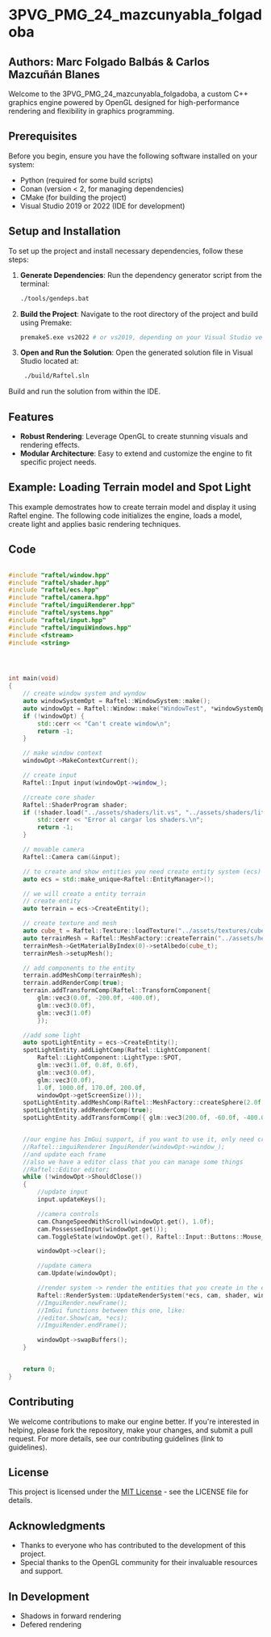 # 3PVG_PMG_24_mazcunyabla_folgadoba
## Authors: Marc Folgado Balbás & Carlos Mazcuñán Blanes

Welcome to the 3PVG_PMG_24_mazcunyabla_folgadoba, a custom C++ graphics engine powered by OpenGL designed for high-performance rendering and flexibility in graphics programming.

## Prerequisites

Before you begin, ensure you have the following software installed on your system:

- Python (required for some build scripts)
- Conan (version < 2, for managing dependencies)
- CMake (for building the project)
- Visual Studio 2019 or 2022 (IDE for development)

## Setup and Installation

To set up the project and install necessary dependencies, follow these steps:

1. **Generate Dependencies**:
   Run the dependency generator script from the terminal:
   ```bash
   ./tools/gendeps.bat
   ```
2. **Build the Project**:
Navigate to the root directory of the project and build using Premake:
   ```bash
   premake5.exe vs2022 # or vs2019, depending on your Visual Studio version
   ```
3. **Open and Run the Solution**:
Open the generated solution file in Visual Studio located at:
   ```bash
    ./build/Raftel.sln
   ```
Build and run the solution from within the IDE.

## Features

- **Robust Rendering**: Leverage OpenGL to create stunning visuals and rendering effects.
- **Modular Architecture**: Easy to extend and customize the engine to fit specific project needs.

## Example: Loading Terrain model and Spot Light

This example demostrates how to create terrain model and display it using Raftel engine.
The following code initializes the engine, loads a model, create light and applies basic rendering techniques.

## Code

```cpp

#include "raftel/window.hpp"
#include "raftel/shader.hpp"
#include "raftel/ecs.hpp"
#include "raftel/camera.hpp"
#include "raftel/imguiRenderer.hpp"
#include "raftel/systems.hpp"
#include "raftel/input.hpp"
#include "raftel/imguiWindows.hpp"
#include <fstream>
#include <string>




int main(void)
{
	// create window system and wyndow
    auto windowSystemOpt = Raftel::WindowSystem::make();
    auto windowOpt = Raftel::Window::make("WindowTest", *windowSystemOpt);
	if (!windowOpt) {
		std::cerr << "Can't create window\n";
		return -1;
	}

	// make window context
	windowOpt->MakeContextCurrent();

	// create input
    Raftel::Input input(windowOpt->window_);

	//create core shader
	Raftel::ShaderProgram shader;
	if (!shader.load("../assets/shaders/lit.vs", "../assets/shaders/lit.fs")) {
		std::cerr << "Error al cargar los shaders.\n";
		return -1;
	}

	// movable camera
	Raftel::Camera cam(&input);

	// to create and show entities you need create entity system (ecs)
	auto ecs = std::make_unique<Raftel::EntityManager>();

	// we will create a entity terrain 
	// create entity
	auto terrain = ecs->CreateEntity();

	// create texture and mesh
	auto cube_t = Raftel::Texture::loadTexture("../assets/textures/cubetex.png");
	auto terrainMesh = Raftel::MeshFactory::createTerrain("../assets/heightmap/heightMap_test3.png", 1.0f, 200.0f, true);
	terrainMesh->GetMaterialByIndex(0)->setAlbedo(cube_t);
	terrainMesh->setupMesh();

	// add components to the entity
	terrain.addMeshComp(terrainMesh);
	terrain.addRenderComp(true);
	terrain.addTransformComp(Raftel::TransformComponent{
		glm::vec3(0.0f, -200.0f, -400.0f),
		glm::vec3(0.0f),
		glm::vec3(1.0f)
		});

	//add some light
	auto spotLightEntity = ecs->CreateEntity();
	spotLightEntity.addLightComp(Raftel::LightComponent(
		Raftel::LightComponent::LightType::SPOT,
		glm::vec3(1.0f, 0.8f, 0.6f),
		glm::vec3(0.0f),
		glm::vec3(0.0f),
		1.0f, 1000.0f, 170.0f, 200.0f,
		windowOpt->getScreenSize()));
	spotLightEntity.addMeshComp(Raftel::MeshFactory::createSphere(2.0f, 20));
	spotLightEntity.addRenderComp(true);
	spotLightEntity.addTransformComp({ glm::vec3(200.0f, -60.0f, -400.0f), glm::vec3(0.0f, 180.0f, -180.0f), glm::vec3(10.0f) });


	//our engine has ImGui support, if you want to use it, only need create:
	//Raftel::imguiRenderer ImguiRender(windowOpt->window_);
	//and update each frame
	//also we have a editor class that you can manage some things
	//Raftel::Editor editor;
	while (!windowOpt->ShouldClose())
	{
		//update input
		input.updateKeys();

		//camera controls
		cam.ChangeSpeedWithScroll(windowOpt.get(), 1.0f);
		cam.PossessedInput(windowOpt.get());
		cam.ToggleState(windowOpt.get(), Raftel::Input::Buttons::Mouse_Right);

		windowOpt->clear();

		//update camera
		cam.Update(windowOpt);

		//render system -> render the entities that you create in the ecs
		Raftel::RenderSystem::UpdateRenderSystem(*ecs, cam, shader, windowOpt->getScreenSize(), true);
		//ImguiRender.newFrame();
		//ImGui functions between this one, like:
		//editor.Show(cam, *ecs);
		//ImguiRender.endFrame();

		windowOpt->swapBuffers();
	}


    return 0;
}
```

## Contributing

We welcome contributions to make our engine better. If you're interested in helping, please fork the repository, make your changes, and submit a pull request. For more details, see our contributing guidelines (link to guidelines).

## License

This project is licensed under the [MIT License](LICENSE.md) - see the LICENSE file for details.

## Acknowledgments

- Thanks to everyone who has contributed to the development of this project.
- Special thanks to the OpenGL community for their invaluable resources and support.

## In Development
- Shadows in forward rendering
- Defered rendering

